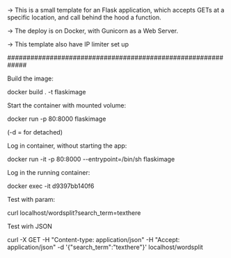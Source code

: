 -> This is a small template for an Flask application, which accepts GETs at a specific location, and call behind the hood a function.

-> The deploy is on Docker, with Gunicorn as a Web Server.

-> This template also have IP limiter set up

#############################################################

Build the image:

docker build . -t flaskimage


Start the container with mounted volume:

docker run -p 80:8000 flaskimage

(-d = for detached)


Log in container, without starting the app:

docker run -it -p 80:8000 --entrypoint=/bin/sh flaskimage


Log in the running container:

docker exec -it d9397bb140f6


Test with param:

curl localhost/wordsplit?search_term=texthere


Test wirh JSON

curl -X GET -H "Content-type: application/json" -H "Accept: application/json" -d '{"search_term":"texthere"}' localhost/wordsplit
